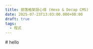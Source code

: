 ```yaml
---
title: 部落格架設心得 (Hexo & Decap CMS)
date: 2025-07-23T13:03:00.000+08:00
draft: true
tags:
  - 程式
---
```

\# hello
